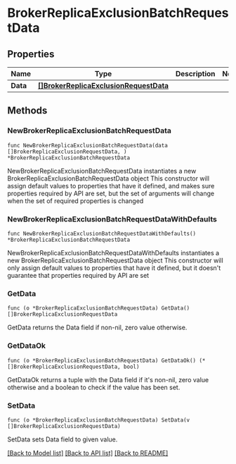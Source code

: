 # BrokerReplicaExclusionBatchRequestData

## Properties

Name | Type | Description | Notes
------------ | ------------- | ------------- | -------------
**Data** | [**[]BrokerReplicaExclusionRequestData**](BrokerReplicaExclusionRequestData.md) |  | 

## Methods

### NewBrokerReplicaExclusionBatchRequestData

`func NewBrokerReplicaExclusionBatchRequestData(data []BrokerReplicaExclusionRequestData, ) *BrokerReplicaExclusionBatchRequestData`

NewBrokerReplicaExclusionBatchRequestData instantiates a new BrokerReplicaExclusionBatchRequestData object
This constructor will assign default values to properties that have it defined,
and makes sure properties required by API are set, but the set of arguments
will change when the set of required properties is changed

### NewBrokerReplicaExclusionBatchRequestDataWithDefaults

`func NewBrokerReplicaExclusionBatchRequestDataWithDefaults() *BrokerReplicaExclusionBatchRequestData`

NewBrokerReplicaExclusionBatchRequestDataWithDefaults instantiates a new BrokerReplicaExclusionBatchRequestData object
This constructor will only assign default values to properties that have it defined,
but it doesn't guarantee that properties required by API are set

### GetData

`func (o *BrokerReplicaExclusionBatchRequestData) GetData() []BrokerReplicaExclusionRequestData`

GetData returns the Data field if non-nil, zero value otherwise.

### GetDataOk

`func (o *BrokerReplicaExclusionBatchRequestData) GetDataOk() (*[]BrokerReplicaExclusionRequestData, bool)`

GetDataOk returns a tuple with the Data field if it's non-nil, zero value otherwise
and a boolean to check if the value has been set.

### SetData

`func (o *BrokerReplicaExclusionBatchRequestData) SetData(v []BrokerReplicaExclusionRequestData)`

SetData sets Data field to given value.



[[Back to Model list]](../README.md#documentation-for-models) [[Back to API list]](../README.md#documentation-for-api-endpoints) [[Back to README]](../README.md)


